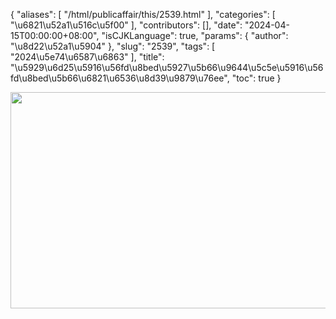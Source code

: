 {
    "aliases": [
        "/html/publicaffair/this/2539.html"
    ],
    "categories": [
        "\u6821\u52a1\u516c\u5f00"
    ],
    "contributors": [],
    "date": "2024-04-15T00:00:00+08:00",
    "isCJKLanguage": true,
    "params": {
        "author": "\u8d22\u52a1\u5904"
    },
    "slug": "2539",
    "tags": [
        "2024\u5e74\u6587\u6863"
    ],
    "title": "\u5929\u6d25\u5916\u56fd\u8bed\u5927\u5b66\u9644\u5c5e\u5916\u56fd\u8bed\u5b66\u6821\u6536\u8d39\u9879\u76ee",
    "toc": true
}


<img
    src="https://cdn.tfls.online/mirror/full/0103a1029de05ff6123303337acc376711f10268.jpg"
    style="display:block;margin-left:auto;margin-right:auto;"
    decoding="async"
    fetchpriority="auto"
    loading="lazy"
    height="346"
    width="652"
/>
